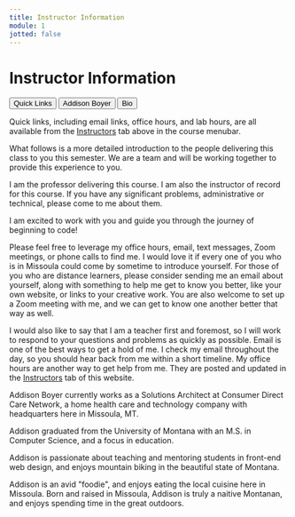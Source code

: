 ```yaml
---
title: Instructor Information
module: 1
jotted: false
---
```


# Instructor Information

<div class="tab">
  <button class="tablinks active" onclick="openTab(event, 'Quick')">Quick Links</button>
  <button class="tablinks" onclick="openTab(event, 'Addison')">Addison Boyer</button>
  <button class="tablinks" onclick="openTab(event, 'Bio')">Bio</button>
</div>

<div id="Quick" class="tabcontent" style="display:block"  markdown="1">
<p>Quick links, including email links, office hours, and lab hours, are all available from the <a href="https://addiboyer24.github.io/441-web-tech-Spring2023-course/instructors/">Instructors</a> tab above in the course menubar.</p>
<p>What follows is a more detailed introduction to the people delivering this class to you this semester. We are a team and will be working together to provide this experience to you.</p>
<!-- <p><a href="//youtu.be/Ixpety11xEA" data-lity>Instructor Video</a></p> -->
</div>

<div id="Addison" class="tabcontent" markdown="1">

<p>I am the professor delivering this course. I am also the instructor of record for this course. If you have any significant problems, administrative or technical, please come to me about them.</p>
<p>I am excited to work with you and guide you through the journey of beginning to code!</p>
<p>Please feel free to leverage my office hours, email, text messages, Zoom meetings, or phone calls to find me. I would love it if every one of you who is in Missoula could come by sometime to introduce yourself. For those of you who are distance learners, please consider sending me an email about yourself, along with something to help me get to know you better, like your own website, or links to your creative work.  You are also welcome to set up a Zoom meeting with me, and we can get to know one another better that way as well.</p>
<p>I would also like to say that I am a teacher first and foremost, so I will work to respond to your questions and problems as quickly as possible. Email is one of the best ways to get a hold of me. I check my email throughout the day, so you should hear back from me within a short timeline. My office hours are another way to get help from me. They are posted and updated in the <a href="https://montana-media-arts.github.io/441-web-tech-Spring2023-course/instructors/">Instructors</a> tab of this website.
</p>
</div>

<div id="Bio" class="tabcontent" markdown="1">
<p>Addison Boyer currently works as a Solutions Architect at Consumer Direct Care Network, a home health care and technology company with headquarters here in Missoula, MT.</p>
<p>Addison graduated from the University of Montana with an M.S. in Computer Science, and a focus in education.</p>
<p>Addison is passionate about teaching and mentoring students in front-end web design, and enjoys mountain biking in the beautiful state of Montana.</p>
<p>Addison is an avid "foodie", and enjoys eating the local cuisine here in Missoula.  Born and raised in Missoula, Addison is truly a naitive Montanan, and enjoys spending time in the great outdoors.</p>
</div>